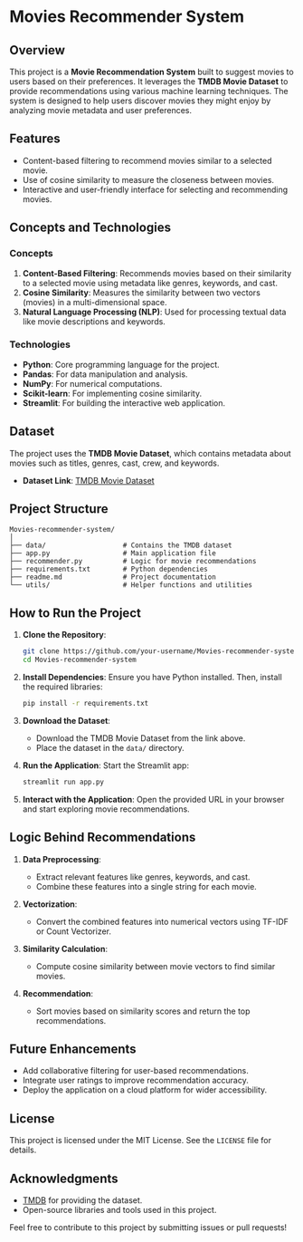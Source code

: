 # Movies Recommender System

## Overview
This project is a **Movie Recommendation System** built to suggest movies to users based on their preferences. It leverages the **TMDB Movie Dataset** to provide recommendations using various machine learning techniques. The system is designed to help users discover movies they might enjoy by analyzing movie metadata and user preferences.

## Features
- Content-based filtering to recommend movies similar to a selected movie.
- Use of cosine similarity to measure the closeness between movies.
- Interactive and user-friendly interface for selecting and recommending movies.

## Concepts and Technologies
### Concepts
1. **Content-Based Filtering**: Recommends movies based on their similarity to a selected movie using metadata like genres, keywords, and cast.
2. **Cosine Similarity**: Measures the similarity between two vectors (movies) in a multi-dimensional space.
3. **Natural Language Processing (NLP)**: Used for processing textual data like movie descriptions and keywords.

### Technologies
- **Python**: Core programming language for the project.
- **Pandas**: For data manipulation and analysis.
- **NumPy**: For numerical computations.
- **Scikit-learn**: For implementing cosine similarity.
- **Streamlit**: For building the interactive web application.

## Dataset
The project uses the **TMDB Movie Dataset**, which contains metadata about movies such as titles, genres, cast, crew, and keywords.

- **Dataset Link**: [TMDB Movie Dataset](https://www.kaggle.com/tmdb/tmdb-movie-metadata)

## Project Structure
```
Movies-recommender-system/
│
├── data/                   # Contains the TMDB dataset
├── app.py                  # Main application file
├── recommender.py          # Logic for movie recommendations
├── requirements.txt        # Python dependencies
├── readme.md               # Project documentation
└── utils/                  # Helper functions and utilities
```

## How to Run the Project
1. **Clone the Repository**:
    ```bash
    git clone https://github.com/your-username/Movies-recommender-system.git
    cd Movies-recommender-system
    ```

2. **Install Dependencies**:
    Ensure you have Python installed. Then, install the required libraries:
    ```bash
    pip install -r requirements.txt
    ```

3. **Download the Dataset**:
    - Download the TMDB Movie Dataset from the link above.
    - Place the dataset in the `data/` directory.

4. **Run the Application**:
    Start the Streamlit app:
    ```bash
    streamlit run app.py
    ```

5. **Interact with the Application**:
    Open the provided URL in your browser and start exploring movie recommendations.

## Logic Behind Recommendations
1. **Data Preprocessing**:
    - Extract relevant features like genres, keywords, and cast.
    - Combine these features into a single string for each movie.

2. **Vectorization**:
    - Convert the combined features into numerical vectors using TF-IDF or Count Vectorizer.

3. **Similarity Calculation**:
    - Compute cosine similarity between movie vectors to find similar movies.

4. **Recommendation**:
    - Sort movies based on similarity scores and return the top recommendations.

## Future Enhancements
- Add collaborative filtering for user-based recommendations.
- Integrate user ratings to improve recommendation accuracy.
- Deploy the application on a cloud platform for wider accessibility.

## License
This project is licensed under the MIT License. See the `LICENSE` file for details.

## Acknowledgments
- [TMDB](https://www.themoviedb.org/) for providing the dataset.
- Open-source libraries and tools used in this project.

Feel free to contribute to this project by submitting issues or pull requests!